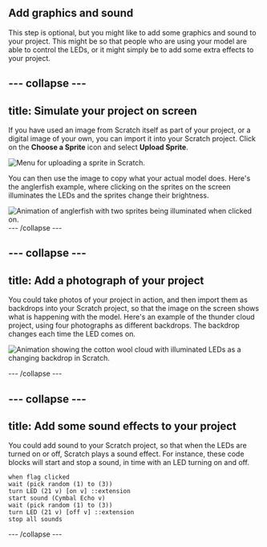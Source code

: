 ## Add graphics and sound

This step is optional, but you might like to add some graphics and sound to your project. This might be so that people who are using your model are able to control the LEDs, or it might simply be to add some extra effects to your project.

--- collapse ---
---
title: Simulate your project on screen
---

If you have used an image from Scratch itself as part of your project, or a digital image of your own, you can import it into your Scratch project. Click on the **Choose a Sprite** icon and select **Upload Sprite**.

![Menu for uploading a sprite in Scratch.](images/upload_sprite.png)

You can then use the image to copy what your actual model does. Here's the anglerfish example, where clicking on the sprites on the screen illuminates the LEDs and the sprites change their brightness.

![Animation of anglerfish with two sprites being illuminated when clicked on.](images/angler_fish.gif)
--- /collapse ---

--- collapse ---
---
title: Add a photograph of your project
---

You could take photos of your project in action, and then import them as backdrops into your Scratch project, so that the image on the screen shows what is happening with the model. Here's an example of the thunder cloud project, using four photographs as different backdrops. The backdrop changes each time the LED comes on.

![Animation showing the cotton wool cloud with illuminated LEDs as a changing backdrop in Scratch.](images/thunder_cloud.gif)


--- /collapse ---

--- collapse ---
---
title: Add some sound effects to your project
---

You could add sound to your Scratch project, so that when the LEDs are turned on or off, Scratch plays a sound effect. For instance, these code blocks will start and stop a sound, in time with an LED turning on and off.

```blocks3
when flag clicked
wait (pick random (1) to (3))
turn LED (21 v) [on v] ::extension
start sound (Cymbal Echo v)
wait (pick random (1) to (3))
turn LED (21 v) [off v] ::extension
stop all sounds
```

--- /collapse ---
